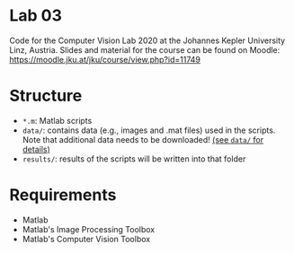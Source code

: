 # Lab 03
Code for the Computer Vision Lab 2020 at the Johannes Kepler University Linz, Austria.
Slides and material for the course can be found on Moodle: https://moodle.jku.at/jku/course/view.php?id=11749

# Structure

 * `*.m`: Matlab scripts
 * `data/`: contains data (e.g., images and .mat files) used in the scripts. Note that additional data needs to be downloaded! [(see `data/` for details)](./data/)
 * `results/`: results of the scripts will be written into that folder
   
# Requirements

* Matlab 
* Matlab's Image Processing Toolbox
* Matlab's Computer Vision Toolbox


